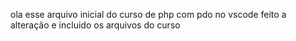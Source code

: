 ola esse arquivo inicial do curso de php com pdo no vscode
feito a alteração e incluido os arquivos do curso